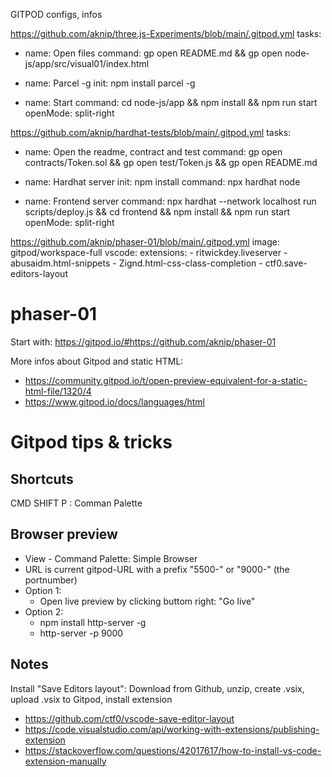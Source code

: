 GITPOD configs, infos


https://github.com/aknip/three.js-Experiments/blob/main/.gitpod.yml
tasks:
  - name: Open files
    command: gp open README.md && gp open node-js/app/src/visual01/index.html

  - name: Parcel -g
    init: npm install parcel -g

  - name: Start
    command: cd node-js/app && npm install && npm run start
    openMode: split-right




https://github.com/aknip/hardhat-tests/blob/main/.gitpod.yml
tasks:
  - name: Open the readme, contract and test
    command: gp open contracts/Token.sol && gp open test/Token.js && gp open README.md
  
  - name: Hardhat server
    init: npm install
    command: npx hardhat node

  - name: Frontend server
    command: npx hardhat --network localhost run scripts/deploy.js && cd frontend && npm install && npm run start
    openMode: split-right










https://github.com/aknip/phaser-01/blob/main/.gitpod.yml
image: gitpod/workspace-full
vscode:
  extensions:
    - ritwickdey.liveserver
    - abusaidm.html-snippets
    - Zignd.html-css-class-completion
    - ctf0.save-editors-layout





# phaser-01

Start with: https://gitpod.io/#https://github.com/aknip/phaser-01

More infos about Gitpod and static HTML:
- https://community.gitpod.io/t/open-preview-equivalent-for-a-static-html-file/1320/4
- https://www.gitpod.io/docs/languages/html


# Gitpod tips & tricks

## Shortcuts
CMD SHIFT P : Comman Palette

## Browser preview
- View - Command Palette: Simple Browser
- URL is current gitpod-URL with a prefix "5500-" or "9000-" (the portnumber)
- Option 1: 
    - Open live preview by clicking buttom right: "Go live"
- Option 2: 
    - npm install http-server -g
    - http-server -p 9000


## Notes
Install "Save Editors layout": Download from Github, unzip, create .vsix, upload .vsix to Gitpod, install extension
- https://github.com/ctf0/vscode-save-editor-layout
- https://code.visualstudio.com/api/working-with-extensions/publishing-extension
- https://stackoverflow.com/questions/42017617/how-to-install-vs-code-extension-manually